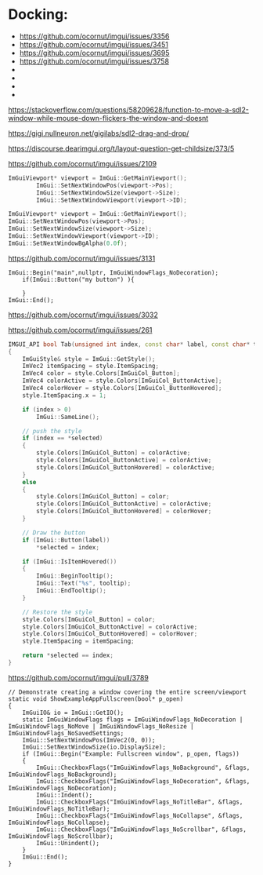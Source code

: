 
# Docking:
 * https://github.com/ocornut/imgui/issues/3356
 * https://github.com/ocornut/imgui/issues/3451
 * https://github.com/ocornut/imgui/issues/3695
 * https://github.com/ocornut/imgui/issues/3758
 * 
 * 
 * 
 * 





https://stackoverflow.com/questions/58209628/function-to-move-a-sdl2-window-while-mouse-down-flickers-the-window-and-doesnt

https://gigi.nullneuron.net/gigilabs/sdl2-drag-and-drop/



https://discourse.dearimgui.org/t/layout-question-get-childsize/373/5


https://github.com/ocornut/imgui/issues/2109




```c++
ImGuiViewport* viewport = ImGui::GetMainViewport();
		ImGui::SetNextWindowPos(viewport->Pos);
		ImGui::SetNextWindowSize(viewport->Size);
		ImGui::SetNextWindowViewport(viewport->ID);
```


```c++
ImGuiViewport* viewport = ImGui::GetMainViewport();
ImGui::SetNextWindowPos(viewport->Pos);
ImGui::SetNextWindowSize(viewport->Size);
ImGui::SetNextWindowViewport(viewport->ID);
ImGui::SetNextWindowBgAlpha(0.0f);
```


https://github.com/ocornut/imgui/issues/3131
```
ImGui::Begin("main",nullptr, ImGuiWindowFlags_NoDecoration);
    if(ImGui::Button("my button") ){
        
    }
ImGui::End();
```


https://github.com/ocornut/imgui/issues/3032


https://github.com/ocornut/imgui/issues/261
```c++
IMGUI_API bool Tab(unsigned int index, const char* label, const char* tooltip, int* selected)
{
    ImGuiStyle& style = ImGui::GetStyle();
    ImVec2 itemSpacing = style.ItemSpacing;
    ImVec4 color = style.Colors[ImGuiCol_Button];
    ImVec4 colorActive = style.Colors[ImGuiCol_ButtonActive];
    ImVec4 colorHover = style.Colors[ImGuiCol_ButtonHovered];
    style.ItemSpacing.x = 1;

    if (index > 0)
        ImGui::SameLine();

    // push the style
    if (index == *selected)
    {
        style.Colors[ImGuiCol_Button] = colorActive;
        style.Colors[ImGuiCol_ButtonActive] = colorActive;
        style.Colors[ImGuiCol_ButtonHovered] = colorActive;
    }
    else
    {
        style.Colors[ImGuiCol_Button] = color;
        style.Colors[ImGuiCol_ButtonActive] = colorActive;
        style.Colors[ImGuiCol_ButtonHovered] = colorHover;
    }

    // Draw the button
    if (ImGui::Button(label))
        *selected = index;

    if (ImGui::IsItemHovered())
    {
        ImGui::BeginTooltip();
        ImGui::Text("%s", tooltip);
        ImGui::EndTooltip();
    }

    // Restore the style
    style.Colors[ImGuiCol_Button] = color;
    style.Colors[ImGuiCol_ButtonActive] = colorActive;
    style.Colors[ImGuiCol_ButtonHovered] = colorHover;
    style.ItemSpacing = itemSpacing;

    return *selected == index;
}

```

https://github.com/ocornut/imgui/pull/3789

```
// Demonstrate creating a window covering the entire screen/viewport
static void ShowExampleAppFullscreen(bool* p_open)
{
    ImGuiIO& io = ImGui::GetIO();
    static ImGuiWindowFlags flags = ImGuiWindowFlags_NoDecoration | ImGuiWindowFlags_NoMove | ImGuiWindowFlags_NoResize | ImGuiWindowFlags_NoSavedSettings;
    ImGui::SetNextWindowPos(ImVec2(0, 0));
    ImGui::SetNextWindowSize(io.DisplaySize);
    if (ImGui::Begin("Example: Fullscreen window", p_open, flags))
    {
        ImGui::CheckboxFlags("ImGuiWindowFlags_NoBackground", &flags, ImGuiWindowFlags_NoBackground);
        ImGui::CheckboxFlags("ImGuiWindowFlags_NoDecoration", &flags, ImGuiWindowFlags_NoDecoration);
        ImGui::Indent();
        ImGui::CheckboxFlags("ImGuiWindowFlags_NoTitleBar", &flags, ImGuiWindowFlags_NoTitleBar);
        ImGui::CheckboxFlags("ImGuiWindowFlags_NoCollapse", &flags, ImGuiWindowFlags_NoCollapse);
        ImGui::CheckboxFlags("ImGuiWindowFlags_NoScrollbar", &flags, ImGuiWindowFlags_NoScrollbar);
        ImGui::Unindent();
    }
    ImGui::End();
}

```